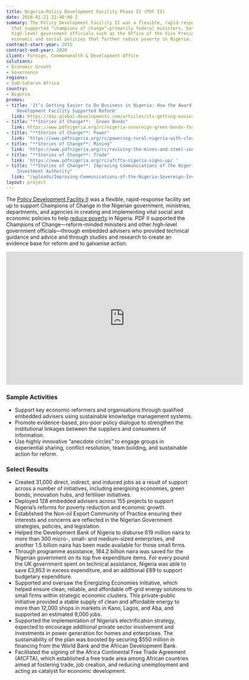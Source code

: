 ```yaml
---
title: Nigeria—Policy Development Facility Phase II (PDF II)
date: 2016-01-21 22:40:00 Z
summary: The Policy Development Facility II was a flexible, rapid-response facility
  that supported “champions of change”—primarily federal ministers, but also other
  high-level government officials such as the Office of the Vice President—to implement
  economic and social policies that further reduce poverty in Nigeria.
contract-start-year: 2015
contract-end-year: 2020
client: Foreign, Commonwealth & Development Office
solutions:
- Economic Growth
- Governance
regions:
- Sub-Saharan Africa
country:
- Nigeria
promos:
- title: 'It’s Getting Easier to Do Business in Nigeria: How the Award-Winning Policy
    Development Facility Supported Reform'
  link: https://dai-global-developments.com/articles/its-getting-easier-to-do-business-in-nigeria-how-dfids-award-winning-policy-development-facility-supported-reform
- title: "**Stories of Change**:  Green Bonds"
  link: https://www.pdfnigeria.org/rc/nigeria-sovereign-green-bonds-for-climate-action/
- title: "**Stories of Change**: Power"
  link: 'https://www.pdfnigeria.org/rc/powering-rural-nigeria-with-clean-and-affordable-energy/ '
- title: "**Stories of Change**: Mining"
  link: 'https://www.pdfnigeria.org/rc/reviving-the-mines-and-steel-industry-to-diversify-the-nigerian-economy/ '
- title: "**Stories of Change**: Trade"
  link: 'https://www.pdfnigeria.org/rc/afcfta-nigeria-signs-up/ '
- title: "**Stories of Change**: Improving Communications of the Nigerian Sovereign
    Investment Authority"
  link: "/uploads/Improving-Communications-of-the-Nigeria-Sovereign-Investment-Authority-NSIA.pdf"
layout: project
---
```


The [Policy Development Facility II](https://www.pdfnigeria.org/) was a flexible, rapid-response facility set up to support Champions of Change in the Nigerian government, ministries, departments, and agencies in creating and implementing vital social and economic policies to help [reduce poverty](https://www.pdfnigeria.org/rc/reducing-poverty-sustainably-boosting-economic-activities-selected-achievements-from-pdf-ii/) in Nigeria. PDF II supported the Champions of Change—reform-minded ministers and other high-level government officials—through embedded advisers who provided technical guidance and advice and through studies and research to create an evidence base for reform and to galvanise action.

<iframe src="https://player.vimeo.com/video/405449610" width="640" height="360" frameborder="0" allow="autoplay; fullscreen" allowfullscreen></iframe>

### Sample Activities

* Support key economic reformers and organisations through qualified embedded advisers using sustainable knowledge management systems.
* Promote evidence-based, pro-poor policy dialogue to strengthen the institutional linkages between the suppliers and consumers of information.
* Use highly innovative “anecdote circles” to engage groups in experiential sharing, conflict resolution, team building, and sustainable action for reform.

### Select Results

* Created 31,000 direct, indirect, and induced jobs as a result of support across a number of initiatives, including energising economies, green bonds, innovation hubs, and fertiliser initiatives.
* Deployed 128 embedded advisers across 155 projects to support Nigeria’s reforms for poverty reduction and economic growth.
* Established the Non-oil Export Community of Practice ensuring their interests and concerns are reflected in the Nigerian Government strategies, policies, and legislation.
* Helped the Development Bank of Nigeria to disburse 619 million naira to more than 300 micro-, small- and medium-sized enterprises, and another 1.5 billion naira has been made available for those small firms.
* Through programme assistance, 184.2 billion naira was saved for the Nigerian government on its top five expenditure items. For every pound the UK government spent on technical assistance, Nigeria was able to save £3,953 in excess expenditure, and an additional £89 to support budgetary expenditure.
* Supported and oversaw the Energizing Economies Initiative, which helped ensure clean, reliable, and affordable off-grid energy solutions to small firms within strategic economic clusters. This private-public initiative provided a stable supply of clean and affordable energy to more than 12,000 shops in markets in Kano, Lagos, and Aba, and supported an estimated 9,000 jobs.
* Supported the implementation of Nigeria’s electrification strategy, expected to encourage additional private sector involvement and investments in power generation for homes and enterprises. The sustainability of the plan was boosted by securing $550 million in financing from the World Bank and the African Development Bank.
* Facilitated the signing of the Africa Continental Free Trade Agreement (AfCFTA), which established a free trade area among African countries aimed at fostering trade, job creation, and reducing unemployment and acting as catalyst for economic development.
